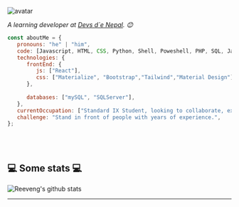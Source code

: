 ![avatar](https://images.weserv.nl/?url=https://avatars.githubusercontent.com/u/100987552&h=300](https://avatars.githubusercontent.com/u/100987552?v=4)&w=300&fit=cover&mask=circle&maxage=7d
)

<p><em>A learning developer at <a href="https://devsdenepal.github.io">Devs d`e Nepal</a>. 😊</br>
</em></p>


```javascript
const aboutMe = {
   pronouns: "he" | "him",
   code: [Javascript, HTML, CSS, Python, Shell, Poweshell, PHP, SQL, Java, CSharp, Ruby, Batch, VBS, QBasic],
   technologies: {
      frontEnd: {
         js: ["React"],
         css: ["Materialize", "Bootstrap","Tailwind","Material Design"]
      },
 
      databases: ["mySQL", "SQLServer"],
   },
   currentOccupation: ["Standard IX Student, looking to collaborate, explore and code only!"],
   challenge: "Stand in front of people with years of experience.",
};
```
</br></br>
<h2>💻 Some stats 💻</h2>

![Reeveng's github stats](https://github-readme-stats.vercel.app/api?username=GautamTechnologies&show_icons=true&title_color=fff&icon_color=79ff97&text_color=9f9f9f&bg_color=151515)

---
